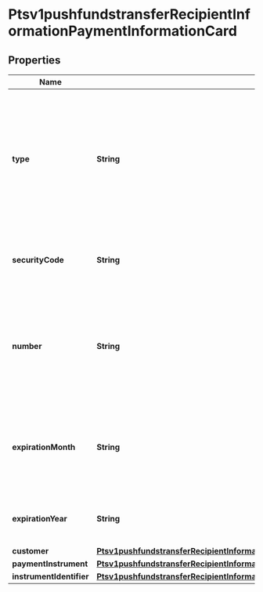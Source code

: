 
# Ptsv1pushfundstransferRecipientInformationPaymentInformationCard

## Properties
Name | Type | Description | Notes
------------ | ------------- | ------------- | -------------
**type** | **String** | - &#x60;001&#x60;: Visa - &#x60;002&#x60;: Mastercard, Eurocard, which is a European regional brand of Mastercard. - &#x60;033&#x60;: Visa Electron - &#x60;024&#x60;: Maestro - &#x60;042&#x60;: Maestro International  |  [optional]
**securityCode** | **String** | 3-digit value that indicates the cardCvv2Value. Values can be 0-9.  |  [optional]
**number** | **String** | The customer&#39;s payment card number, also known as the Primary Account Number (PAN).  Conditional: this field is required if not using tokens.  |  [optional]
**expirationMonth** | **String** | Two-digit month in which the payment card expires.  Format: MM.  Valid values: 01 through 12. Leading 0 is required.  |  [optional]
**expirationYear** | **String** | Four-digit year in which the payment card expires.  Format: YYYY.  |  [optional]
**customer** | [**Ptsv1pushfundstransferRecipientInformationPaymentInformationCardCustomer**](Ptsv1pushfundstransferRecipientInformationPaymentInformationCardCustomer.md) |  |  [optional]
**paymentInstrument** | [**Ptsv1pushfundstransferRecipientInformationPaymentInformationCardPaymentInstrument**](Ptsv1pushfundstransferRecipientInformationPaymentInformationCardPaymentInstrument.md) |  |  [optional]
**instrumentIdentifier** | [**Ptsv1pushfundstransferRecipientInformationPaymentInformationCardInstrumentIdentifier**](Ptsv1pushfundstransferRecipientInformationPaymentInformationCardInstrumentIdentifier.md) |  |  [optional]



